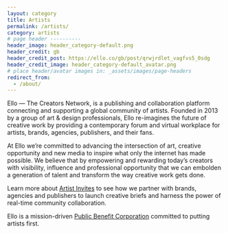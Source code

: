 ```yaml
---
layout: category
title: Artists
permalink: /artists/
category: artists
# page header ----------
header_image: header_category-default.png
header_credit: gb
header_credit_post: https://ello.co/gb/post/qrwjrdlet_vagfvs5_0sdg
header_credit_image: header_category-default_avatar.png
# place header/avatar images in: _assets/images/page-headers
redirect_from:
  - /about/
---
```

Ello — The Creators Network, is a publishing and collaboration platform connecting and supporting a global community of artists. Founded in 2013 by a group of art & design professionals, Ello re-imagines the future of creative work by providing a contemporary forum and virtual workplace for artists, brands, agencies, publishers, and their fans.

At Ello we’re committed to advancing the intersection of art, creative opportunity and new media to inspire what only the internet has made possible. We believe that by empowering and rewarding today’s creators with visibility, influence and professional opportunity that we can embolden a generation of talent and transform the way creative work gets done.

Learn more about [Artist Invites](https://ello.co/artist-invites) to see how we partner with brands, agencies and publishers to launch creative briefs and harness the power of real-time community collaboration.

Ello is a mission-driven [Public Benefit Corporation](http://benefitcorp.net/) committed to putting artists first.
